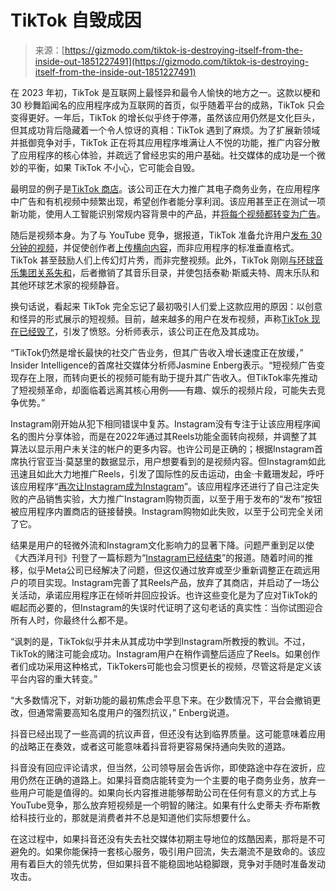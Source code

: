 <!--yml

category: 未分类

date: 2024-05-27 14:38:22

-->

# TikTok 自毁成因

> 来源：[https://gizmodo.com/tiktok-is-destroying-itself-from-the-inside-out-1851227491](https://gizmodo.com/tiktok-is-destroying-itself-from-the-inside-out-1851227491)

在 2023 年初，TikTok 是互联网上最怪异和最令人愉快的地方之一。这款以梗和 30 秒舞蹈闻名的应用程序成为互联网的首页，似乎随着平台的成熟，TikTok 只会变得更好。一年后，TikTok 的增长似乎终于停滞，虽然该应用仍然是文化巨头，但其成功背后隐藏着一个令人惊讶的真相：TikTok 遇到了麻烦。为了扩展新领域并抵御竞争对手，TikTok 正在将其应用程序堆满让人不悦的功能，推广内容分散了应用程序的核心体验，并疏远了曾经忠实的用户基础。社交媒体的成功是一个微妙的平衡，如果 TikTok 不小心，它可能会自毁。

最明显的例子是[TikTok 商店](https://gizmodo.com/tiktok-live-shopping-shein-temu-launch-1850673767)。该公司正在大力推广其电子商务业务，在应用程序中广告和有机视频中频繁出现，希望创作者能分享利润。该应用甚至正在测试一项新功能，使用人工智能识别常规内容背景中的产品，并[将每个视频都转变为广告](https://gizmodo.com/tiktok-testing-users-will-put-up-every-video-being-ad-1851207082)。

随后是视频本身。为了与 YouTube 竞争，据报道，TikTok 准备允许用户[发布 30 分钟的视频](https://www.theverge.com/2024/1/29/24054906/tiktok-youtube-horizontal-videos-creators)，并促使创作者[上传横向内容](https://www.washingtonpost.com/technology/2024/01/31/tiktok-videos-horizontal-vertical/)，而非应用程序的标准垂直格式。TikTok 甚至鼓励人们上传幻灯片秀，而非完整视频。此外，TikTok 刚刚[与环球音乐集团关系失和](https://gizmodo.com/record-label-tiktok-exploiting-artists-is-their-job-1851213258)，后者撤销了其音乐目录，并使包括泰勒·斯威夫特、周末乐队和其他环球艺术家的视频静音。

换句话说，看起来 TikTok 完全忘记了最初吸引人们爱上这款应用的原因：以创意和怪异的形式展示的短视频。目前，越来越多的用户在发布视频，声称[TikTok 现在已经毁了](https://www.tiktok.com/t/ZT8v1JoVD/)，引发了愤怒。分析师表示，该公司正在危及其成功。

“TikTok仍然是增长最快的社交广告业务，但其广告收入增长速度正在放缓，” Insider Intelligence的首席社交媒体分析师Jasmine Enberg表示。“短视频广告变现存在上限，而转向更长的视频可能有助于提升其广告收入。但TikTok率先推动了短视频革命，却面临着远离其核心用例——有趣、娱乐的视频片段，可能失去竞争优势。”

Instagram刚开始从犯下相同错误中复苏。Instagram没有专注于让该应用程序闻名的图片分享体验，而是在2022年通过其Reels功能全面转向视频，并调整了其算法以显示用户未关注的帐户的更多内容。也许公司是正确的；根据Instagram首席执行官亚当·莫瑟里的数据显示，用户想要看到的是视频内容。但Instagram如此迅速且如此大力地推广Reels，引发了国际性的反击运动，由金·卡戴珊发起，呼吁该应用程序“[再次让Instagram成为Instagram](https://gizmodo.com/make-instagram-again-meme-kylie-jenner-tati-bruening-1849348057)”。该应用程序还进行了自己注定失败的产品销售实验，大力推广Instagram购物页面，以至于用于发布的“发布”按钮被应用程序内置商店的链接替换。Instagram购物如此失败，以至于公司完全关闭了它。

结果是用户的轻微外流和Instagram文化影响力的显著下降。问题严重到足以使《大西洋月刊》刊登了一篇标题为“[Instagram已经结束](https://www.theatlantic.com/technology/archive/2022/11/instagram-tiktok-twitter-social-media-competition/672305/)”的报道。随着时间的推移，似乎Meta公司已经解决了问题，但这仅通过放弃或至少重新调整正在疏远用户的项目实现。Instagram完善了其Reels产品，放弃了其商店，并启动了一场公关活动，承诺应用程序正在倾听并回应投诉。也许这些变化是为了应对TikTok的崛起而必要的，但Instagram的失误时代证明了这句老话的真实性：当你试图迎合所有人时，你最终什么都不是。

“讽刺的是，TikTok似乎并未从其成功中学到Instagram所教授的教训。不过，TikTok的赌注可能会成功。Instagram用户在稍作调整后适应了Reels。如果创作者们成功采用这种格式，TikTokers可能也会习惯更长的视频，尽管这将是定义该平台内容的重大转变。”

“大多数情况下，对新功能的最初焦虑会平息下来。在少数情况下，平台会撤销更改，但通常需要高知名度用户的强烈抗议，” Enberg说道。

抖音已经出现了一些高调的抗议声音，但还没有达到临界质量。这可能意味着应用的战略正在奏效，或者这可能意味着抖音将更容易保持通向失败的道路。

抖音没有回应评论请求，但当然，公司领导层会告诉你，即使路途中存在波折，应用仍然在正确的道路上。如果抖音商店能转变为一个主要的电子商务业务，放弃一些用户可能是值得的。如果向长内容推进能够帮助公司在任何有意义的方式上与YouTube竞争，那么放弃短视频是一个明智的赌注。如果有什么史蒂夫·乔布斯教给科技行业的，那就是消费者并不总是知道他们实际想要什么。

在这过程中，如果抖音还没有失去社交媒体初期主导地位的炫酷因素，那将是不可避免的。如果你能保持一套核心服务，吸引用户回流，失去潮流不是致命的。该应用有着巨大的领先优势，但如果抖音不能稳固地站稳脚跟，竞争对手随时准备发动攻击。
